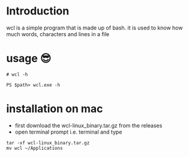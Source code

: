 
# Introduction
wcl is a simple program that is made up of bash. it is used to know how much words, characters and lines in a file

# usage 😎
```linux
# wcl -h
```

```windows
PS $path> wcl.exe -h
```

# installation on mac
- first download the wcl-linux_binary.tar.gz from the releases
- open terminal prompt i.e. terminal and type
```
tar -xf wcl-linux_binary.tar.gz
mv wcl ~/Applications
```

